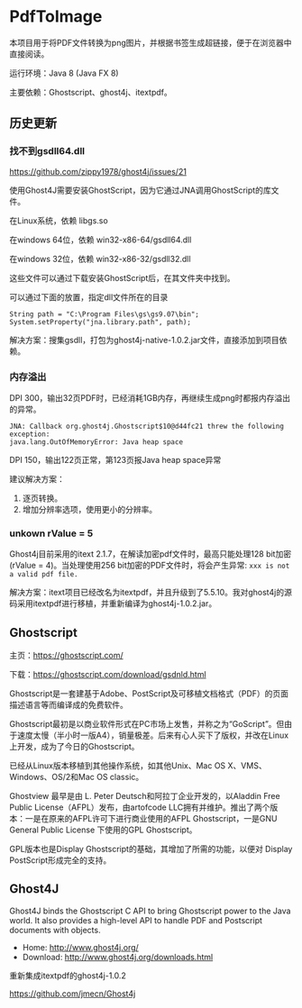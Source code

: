PdfToImage
==========

本项目用于将PDF文件转换为png图片，并根据书签生成超链接，便于在浏览器中直接阅读。

运行环境：Java 8 (Java FX 8)

主要依赖：Ghostscript、ghost4j、itextpdf。


## 历史更新

### 找不到gsdll64.dll

https://github.com/zippy1978/ghost4j/issues/21

使用Ghost4J需要安装GhostScript，因为它通过JNA调用GhostScript的库文件。

在Linux系统，依赖 libgs.so

在windows 64位，依赖 win32-x86-64/gsdll64.dll

在windows 32位，依赖 win32-x86-32/gsdll32.dll

这些文件可以通过下载安装GhostScript后，在其文件夹中找到。

可以通过下面的放置，指定dll文件所在的目录

	String path = "C:\Program Files\gs\gs9.07\bin";
	System.setProperty("jna.library.path", path);

解决方案：搜集gsdll，打包为ghost4j-native-1.0.2.jar文件，直接添加到项目依赖。

### 内存溢出

DPI 300，输出32页PDF时，已经消耗1GB内存，再继续生成png时都报内存溢出的异常。

	JNA: Callback org.ghost4j.Ghostscript$10@d44fc21 threw the following exception:
	java.lang.OutOfMemoryError: Java heap space

DPI 150，输出122页正常，第123页报Java heap space异常

建议解决方案：

1. 逐页转换。
2. 增加分辨率选项，使用更小的分辨率。

### unkown rValue = 5

Ghost4j目前采用的itext 2.1.7，在解读加密pdf文件时，最高只能处理128 bit加密(rValue = 4)。当处理使用256 bit加密的PDF文件时，将会产生异常: `xxx is not a valid pdf file.`

解决方案：itext项目已经改名为itextpdf，并且升级到了5.5.10。我对ghost4j的源码采用itextpdf进行移植，并重新编译为ghost4j-1.0.2.jar。

## Ghostscript

主页：https://ghostscript.com/

下载：https://ghostscript.com/download/gsdnld.html

Ghostscript是一套建基于Adobe、PostScript及可移植文档格式（PDF）的页面描述语言等而编译成的免费软件。

Ghostscript最初是以商业软件形式在PC市场上发售，并称之为“GoScript”。但由于速度太慢（半小时一版A4），销量极差。后来有心人买下了版权，并改在Linux上开发，成为了今日的Ghostscript。

已经从Linux版本移植到其他操作系统，如其他Unix、Mac OS X、VMS、Windows、OS/2和Mac OS classic。

Ghostview 最早是由 L. Peter Deutsch和阿拉丁企业开发的，以Aladdin Free Public License（AFPL）发布，由artofcode LLC拥有并维护。推出了两个版本：一是在原来的AFPL许可下进行商业使用的AFPL Ghostscript，一是GNU General Public License 下使用的GPL Ghostscript。

GPL版本也是Display Ghostscript的基础，其增加了所需的功能，以便对 Display PostScript形成完全的支持。

## Ghost4J

Ghost4J binds the Ghostscript C API to bring Ghostscript power to the Java world. It also provides a high-level API to handle PDF and Postscript documents with objects.

* Home: http://www.ghost4j.org/
* Download: http://www.ghost4j.org/downloads.html

重新集成itextpdf的ghost4j-1.0.2

https://github.com/jmecn/Ghost4j